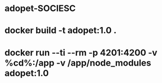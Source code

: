 # adopet-SOCIESC




# docker build -t adopet:1.0 .
# docker run --ti --rm -p 4201:4200 -v %cd%:/app -v /app/node_modules adopet:1.0